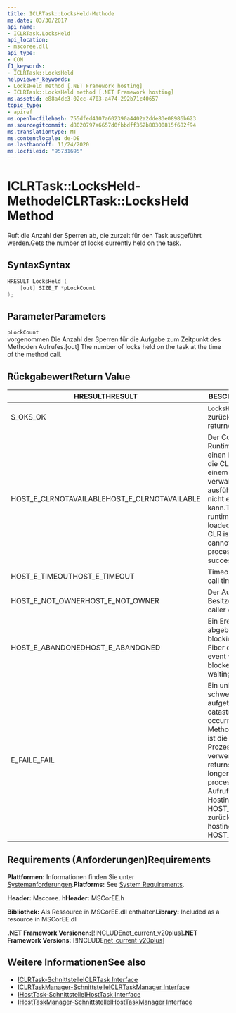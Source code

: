 ```yaml
---
title: ICLRTask::LocksHeld-Methode
ms.date: 03/30/2017
api_name:
- ICLRTask.LocksHeld
api_location:
- mscoree.dll
api_type:
- COM
f1_keywords:
- ICLRTask::LocksHeld
helpviewer_keywords:
- LocksHeld method [.NET Framework hosting]
- ICLRTask::LocksHeld method [.NET Framework hosting]
ms.assetid: e88a4dc3-02cc-4703-a474-292b71c40657
topic_type:
- apiref
ms.openlocfilehash: 755dfed4107a602390a4402a2dde83e08986b623
ms.sourcegitcommit: d8020797a6657d0fbbdff362b80300815f682f94
ms.translationtype: MT
ms.contentlocale: de-DE
ms.lasthandoff: 11/24/2020
ms.locfileid: "95731695"
---
```

# <a name="iclrtasklocksheld-method"></a><span data-ttu-id="16bce-102">ICLRTask::LocksHeld-Methode</span><span class="sxs-lookup"><span data-stu-id="16bce-102">ICLRTask::LocksHeld Method</span></span>

<span data-ttu-id="16bce-103">Ruft die Anzahl der Sperren ab, die zurzeit für den Task ausgeführt werden.</span><span class="sxs-lookup"><span data-stu-id="16bce-103">Gets the number of locks currently held on the task.</span></span>  
  
## <a name="syntax"></a><span data-ttu-id="16bce-104">Syntax</span><span class="sxs-lookup"><span data-stu-id="16bce-104">Syntax</span></span>  
  
```cpp  
HRESULT LocksHeld (  
    [out] SIZE_T *pLockCount  
);  
```  
  
## <a name="parameters"></a><span data-ttu-id="16bce-105">Parameter</span><span class="sxs-lookup"><span data-stu-id="16bce-105">Parameters</span></span>  

 `pLockCount`  
 <span data-ttu-id="16bce-106">vorgenommen Die Anzahl der Sperren für die Aufgabe zum Zeitpunkt des Methoden Aufrufes.</span><span class="sxs-lookup"><span data-stu-id="16bce-106">[out] The number of locks held on the task at the time of the method call.</span></span>  
  
## <a name="return-value"></a><span data-ttu-id="16bce-107">Rückgabewert</span><span class="sxs-lookup"><span data-stu-id="16bce-107">Return Value</span></span>  
  
|<span data-ttu-id="16bce-108">HRESULT</span><span class="sxs-lookup"><span data-stu-id="16bce-108">HRESULT</span></span>|<span data-ttu-id="16bce-109">BESCHREIBUNG</span><span class="sxs-lookup"><span data-stu-id="16bce-109">Description</span></span>|  
|-------------|-----------------|  
|<span data-ttu-id="16bce-110">S_OK</span><span class="sxs-lookup"><span data-stu-id="16bce-110">S_OK</span></span>|<span data-ttu-id="16bce-111">`LocksHeld` wurde erfolgreich zurückgegeben.</span><span class="sxs-lookup"><span data-stu-id="16bce-111">`LocksHeld` returned successfully.</span></span>|  
|<span data-ttu-id="16bce-112">HOST_E_CLRNOTAVAILABLE</span><span class="sxs-lookup"><span data-stu-id="16bce-112">HOST_E_CLRNOTAVAILABLE</span></span>|<span data-ttu-id="16bce-113">Der Common Language Runtime (CLR) wurde nicht in einen Prozess geladen, oder die CLR befindet sich in einem Zustand, in dem Sie verwalteten Code nicht ausführen oder den-Befehl nicht erfolgreich verarbeiten kann.</span><span class="sxs-lookup"><span data-stu-id="16bce-113">The common language runtime (CLR) has not been loaded into a process, or the CLR is in a state in which it cannot run managed code or process the call successfully.</span></span>|  
|<span data-ttu-id="16bce-114">HOST_E_TIMEOUT</span><span class="sxs-lookup"><span data-stu-id="16bce-114">HOST_E_TIMEOUT</span></span>|<span data-ttu-id="16bce-115">Timeout des Aufrufes.</span><span class="sxs-lookup"><span data-stu-id="16bce-115">The call timed out.</span></span>|  
|<span data-ttu-id="16bce-116">HOST_E_NOT_OWNER</span><span class="sxs-lookup"><span data-stu-id="16bce-116">HOST_E_NOT_OWNER</span></span>|<span data-ttu-id="16bce-117">Der Aufrufer ist nicht Besitzer der Sperre.</span><span class="sxs-lookup"><span data-stu-id="16bce-117">The caller does not own the lock.</span></span>|  
|<span data-ttu-id="16bce-118">HOST_E_ABANDONED</span><span class="sxs-lookup"><span data-stu-id="16bce-118">HOST_E_ABANDONED</span></span>|<span data-ttu-id="16bce-119">Ein Ereignis wurde abgebrochen, während ein blockierter Thread oder eine Fiber darauf wartete.</span><span class="sxs-lookup"><span data-stu-id="16bce-119">An event was canceled while a blocked thread or fiber was waiting on it.</span></span>|  
|<span data-ttu-id="16bce-120">E_FAIL</span><span class="sxs-lookup"><span data-stu-id="16bce-120">E_FAIL</span></span>|<span data-ttu-id="16bce-121">Ein unbekannter schwerwiegender Fehler ist aufgetreten.</span><span class="sxs-lookup"><span data-stu-id="16bce-121">An unknown catastrophic failure occurred.</span></span> <span data-ttu-id="16bce-122">Wenn eine Methode E_FAIL zurückgibt, ist die CLR innerhalb des Prozesses nicht mehr verwendbar.</span><span class="sxs-lookup"><span data-stu-id="16bce-122">When a method returns E_FAIL, the CLR is no longer usable within the process.</span></span> <span data-ttu-id="16bce-123">Nachfolgende Aufrufe von Hostingmethoden geben HOST_E_CLRNOTAVAILABLE zurück.</span><span class="sxs-lookup"><span data-stu-id="16bce-123">Subsequent calls to hosting methods return HOST_E_CLRNOTAVAILABLE.</span></span>|  
  
## <a name="requirements"></a><span data-ttu-id="16bce-124">Requirements (Anforderungen)</span><span class="sxs-lookup"><span data-stu-id="16bce-124">Requirements</span></span>  

 <span data-ttu-id="16bce-125">**Plattformen:** Informationen finden Sie unter [Systemanforderungen](../../get-started/system-requirements.md).</span><span class="sxs-lookup"><span data-stu-id="16bce-125">**Platforms:** See [System Requirements](../../get-started/system-requirements.md).</span></span>  
  
 <span data-ttu-id="16bce-126">**Header:** Mscoree. h</span><span class="sxs-lookup"><span data-stu-id="16bce-126">**Header:** MSCorEE.h</span></span>  
  
 <span data-ttu-id="16bce-127">**Bibliothek:** Als Ressource in MSCorEE.dll enthalten</span><span class="sxs-lookup"><span data-stu-id="16bce-127">**Library:** Included as a resource in MSCorEE.dll</span></span>  
  
 <span data-ttu-id="16bce-128">**.NET Framework Versionen:**[!INCLUDE[net_current_v20plus](../../../../includes/net-current-v20plus-md.md)]</span><span class="sxs-lookup"><span data-stu-id="16bce-128">**.NET Framework Versions:** [!INCLUDE[net_current_v20plus](../../../../includes/net-current-v20plus-md.md)]</span></span>  
  
## <a name="see-also"></a><span data-ttu-id="16bce-129">Weitere Informationen</span><span class="sxs-lookup"><span data-stu-id="16bce-129">See also</span></span>

- [<span data-ttu-id="16bce-130">ICLRTask-Schnittstelle</span><span class="sxs-lookup"><span data-stu-id="16bce-130">ICLRTask Interface</span></span>](iclrtask-interface.md)
- [<span data-ttu-id="16bce-131">ICLRTaskManager-Schnittstelle</span><span class="sxs-lookup"><span data-stu-id="16bce-131">ICLRTaskManager Interface</span></span>](iclrtaskmanager-interface.md)
- [<span data-ttu-id="16bce-132">IHostTask-Schnittstelle</span><span class="sxs-lookup"><span data-stu-id="16bce-132">IHostTask Interface</span></span>](ihosttask-interface.md)
- [<span data-ttu-id="16bce-133">IHostTaskManager-Schnittstelle</span><span class="sxs-lookup"><span data-stu-id="16bce-133">IHostTaskManager Interface</span></span>](ihosttaskmanager-interface.md)
